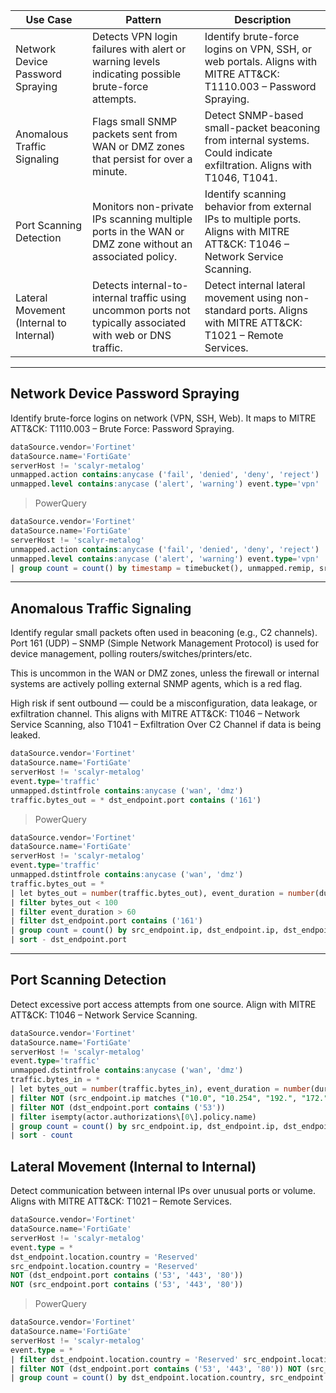 | Use Case | Pattern  | Description |
| -------- | -------- | ----------- |
| Network Device Password Spraying   | Detects VPN login failures with alert or warning levels indicating possible brute-force attempts.          | Identify brute-force logins on VPN, SSH, or web portals. Aligns with MITRE ATT&CK: T1110.003 – Password Spraying. |
| Anomalous Traffic Signaling        | Flags small SNMP packets sent from WAN or DMZ zones that persist for over a minute.                        | Detect SNMP-based small-packet beaconing from internal systems. Could indicate exfiltration. Aligns with T1046, T1041. |
| Port Scanning Detection            | Monitors non-private IPs scanning multiple ports in the WAN or DMZ zone without an associated policy.      | Identify scanning behavior from external IPs to multiple ports. Aligns with MITRE ATT&CK: T1046 – Network Service Scanning. |
| Lateral Movement (Internal to Internal) | Detects internal-to-internal traffic using uncommon ports not typically associated with web or DNS traffic. | Detect internal lateral movement using non-standard ports. Aligns with MITRE ATT&CK: T1021 – Remote Services. |

---

## **Network Device Password Spraying**
Identify brute-force logins on network (VPN, SSH, Web). It maps to MITRE ATT&CK: T1110.003 – Brute Force: Password Spraying.

```sql
dataSource.vendor='Fortinet' 
dataSource.name='FortiGate' 
serverHost != 'scalyr-metalog' 
unmapped.action contains:anycase ('fail', 'denied', 'deny', 'reject') 
unmapped.level contains:anycase ('alert', 'warning') event.type='vpn'
```
> PowerQuery

```sql
dataSource.vendor='Fortinet' 
dataSource.name='FortiGate' 
serverHost != 'scalyr-metalog' 
unmapped.action contains:anycase ('fail', 'denied', 'deny', 'reject') 
unmapped.level contains:anycase ('alert', 'warning') event.type='vpn'
| group count = count() by timestamp = timebucket(), unmapped.remip, srccountry, unmapped.user, unmapped.reason
```

---

## **Anomalous Traffic Signaling**

Identify regular small packets often used in beaconing (e.g., C2 channels). Port 161 (UDP) – SNMP (Simple Network Management Protocol) is used for device management, polling routers/switches/printers/etc.

This is uncommon in the WAN or DMZ zones, unless the firewall or internal systems are actively polling external SNMP agents, which is a red flag.

High risk if sent outbound — could be a misconfiguration, data leakage, or exfiltration channel. This aligns with MITRE ATT&CK: T1046 – Network Service Scanning, also T1041 – Exfiltration Over C2 Channel if data is being leaked.

```sql
dataSource.vendor='Fortinet' 
dataSource.name='FortiGate' 
serverHost != 'scalyr-metalog' 
event.type='traffic' 
unmapped.dstintfrole contains:anycase ('wan', 'dmz') 
traffic.bytes_out = * dst_endpoint.port contains ('161') 
```

> PowerQuery

```sql
dataSource.vendor='Fortinet' 
dataSource.name='FortiGate' 
serverHost != 'scalyr-metalog' 
event.type='traffic' 
unmapped.dstintfrole contains:anycase ('wan', 'dmz') 
traffic.bytes_out = *
| let bytes_out = number(traffic.bytes_out), event_duration = number(duration)
| filter bytes_out < 100
| filter event_duration > 60
| filter dst_endpoint.port contains ('161') 
| group count = count() by src_endpoint.ip, dst_endpoint.ip, dst_endpoint.port
| sort - dst_endpoint.port
```

---
## **Port Scanning Detection**
Detect excessive port access attempts from one source. Align with MITRE ATT&CK: T1046 – Network Service Scanning.


```sql
dataSource.vendor='Fortinet' 
dataSource.name='FortiGate' 
serverHost != 'scalyr-metalog' 
event.type='traffic' 
unmapped.dstintfrole contains:anycase ('wan', 'dmz') 
traffic.bytes_in = *
| let bytes_out = number(traffic.bytes_in), event_duration = number(duration)
| filter NOT (src_endpoint.ip matches ("10.0", "10.254", "192.", "172.")) 
| filter NOT (dst_endpoint.port contains ('53'))
| filter isempty(actor.authorizations\[0\].policy.name)
| group count = count() by src_endpoint.ip, dst_endpoint.ip, dst_endpoint.port, timestamp = timebucket('10m')
| sort - count
```

## **Lateral Movement (Internal to Internal)**
Detect communication between internal IPs over unusual ports or volume. Aligns with MITRE ATT&CK: T1021 – Remote Services.

```sql
dataSource.vendor='Fortinet' 
dataSource.name='FortiGate' 
serverHost != 'scalyr-metalog' 
event.type = * 
dst_endpoint.location.country = 'Reserved' 
src_endpoint.location.country = 'Reserved'
NOT (dst_endpoint.port contains ('53', '443', '80')) 
NOT (src_endpoint.port contains ('53', '443', '80'))
```

> PowerQuery

```sql
dataSource.vendor='Fortinet' 
dataSource.name='FortiGate' 
serverHost != 'scalyr-metalog' 
event.type = * 
| filter dst_endpoint.location.country = 'Reserved' src_endpoint.location.country = 'Reserved'
| filter NOT (dst_endpoint.port contains ('53', '443', '80')) NOT (src_endpoint.port contains ('53', '443', '80'))
| group count = count() by dst_endpoint.location.country, src_endpoint.location.country, dst_endpoint.port, src_endpoint.port, timestamp = timebucket('1m')
```
